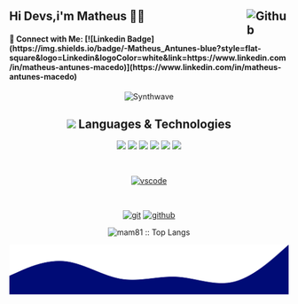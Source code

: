 
<h2>Hi Devs,i'm Matheus 👋😄<img width="15%" align="right" alt="Github" src="https://user-images.githubusercontent.com/48678280/88862734-4903af80-d201-11ea-968b-9c939d88a37c.gif" /></h2>

<h4>🤝 Connect with Me: [![Linkedin Badge](https://img.shields.io/badge/-Matheus_Antunes-blue?style=flat-square&logo=Linkedin&logoColor=white&link=https://www.linkedin.com/in/matheus-antunes-macedo)](https://www.linkedin.com/in/matheus-antunes-macedo)</h4>

<p align="center"><img src="https://thumbs.gfycat.com/GoodnaturedFondGaur-size_restricted.gif" alt="Synthwave" height="300" width="500"></p>

<h2 align="center"><img src="https://media.giphy.com/media/WUlplcMpOCEmTGBtBW/giphy.gif" width="40px" />  Languages & Technologies</h2>
<p align="center">
 <img src = "https://img.shields.io/badge/-HTML5-E34F26?style=flat&logo=html5&logoColor=white"> 
 <img src = "https://img.shields.io/badge/-CSS3-1572B6?style=flat&logo=css3&logoColor=white">
 <img src="https://img.shields.io/badge/-Node.js-3C873A?style=flat&logo=Node.js&logoColor=white">
 <img src="https://img.shields.io/badge/-Python-black?style=flat&logo=python&logoColor=white"> 
 <img src="https://img.shields.io/badge/-JavaScript-eed718?style=flat&logo=javascript&logoColor=ffffff">
 <img src="https://img.shields.io/badge/-React-000000?style=flat&logo=react&logoColor=00c8ff">
</p><br>

<p align="center">
<a href="https://github.com/priyanshumay">
<img src="https://img.shields.io/badge/vscode-blue.svg?style=for-the-badge&logo=visual-studio-code&labelColor=ffffff&logoColor=blue" alt="vscode">
</a>
</a>
</p><br>

<p align="center">
<a href="https://github.com/priyanshumay"><img src="https://img.shields.io/badge/git-F05032.svg?style=for-the-badge&logo=git&logoColor=F05032&labelColor=ffffff" alt="git"></a>
<a href="https://github.com/priyanshumay"><img src="https://img.shields.io/badge/github-black.svg?style=for-the-badge&logo=github&logoColor=black&labelColor=ffffff" alt="github"></a>
</p>

<p align="center"><img src="https://github-readme-stats.vercel.app/api/top-langs/?username=mam81&langs_count=10&theme=ayu-mirage&layout=compact" alt="mam81 :: Top Langs" /></p>

![bottom.png](https://raw.githubusercontent.com/iCharlesZ/FigureBed/master/img/readme-bottom.png)

